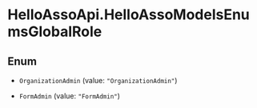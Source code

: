 # HelloAssoApi.HelloAssoModelsEnumsGlobalRole

## Enum


* `OrganizationAdmin` (value: `"OrganizationAdmin"`)

* `FormAdmin` (value: `"FormAdmin"`)


